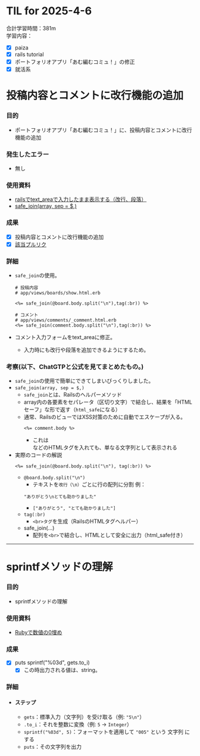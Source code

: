 # TIL for 2025-4-6
合計学習時間：381m<br>
学習内容：<br>
- [x] paiza
- [x] rails tutorial
- [x] ポートフォリオアプリ「あむ編むコミュ！」の修正
- [x] 就活系

# 投稿内容とコメントに改行機能の追加

### 目的
<!-- 目的(〜を知りたい/〜を実装したい) -->
- ポートフォリオアプリ「あむ編むコミュ！」に、投稿内容とコメントに改行機能の追加
### 発生したエラー
- 無し

### 使用資料
<!-- 使用資料(教材/書籍/ワークシート/Youtube) -->
- [railsでtext_areaで入力したまま表示する（改行、段落）](https://qiita.com/kamotetu/items/1aa94994985c720668e4)
- [safe_join(array, sep = $,)](https://api.rubyonrails.org/v7.1/classes/ActionView/Helpers/OutputSafetyHelper.html#method-i-safe_join)

### 成果
<!-- 成果(できたこと/できなかったこと) -->
- [x] 投稿内容とコメントに改行機能の追加
- [x] [該当プルリク](https://github.com/aitkhsh/knitcommu/pull/300)

### 詳細
<!-- 詳細(キーワード/プロセス//具体例を挙げる/今回の課題解決を今後に繋げられる形で記録) -->
- `safe_join`の使用。
  ```
  # 投稿内容
  # app/views/boards/show.html.erb

  <%= safe_join(@board.body.split("\n"),tag(:br)) %>
  ```

  ```
  # コメント
  # app/views/comments/_comment.html.erb
  <%= safe_join(comment.body.split("\n"),tag(:br)) %>
  ```
- コメント入力フォームをtext_areaに修正。
  - 入力時にも改行や段落を追加できるようにするため。

### 考察(以下、ChatGTPと公式を見てまとめたもの。)
- `safe_join`の使用で簡単にできてしまいびっくりしました。
- `safe_join(array, sep = $,)`
  - `safe_join`とは、Railsのヘルパーメソッド
  - array内の各要素をセパレータ（区切り文字）で結合し、結果を「HTMLセーフ」な形で返す（`html_safe`になる）
  - 通常、RailsのビューではXSS対策のために自動でエスケープが入る。
    ```
    <%= comment.body %>
    ```
    - これは<br>などのHTMLタグを入れても、単なる文字列として表示される
- 実際のコードの解説
  ```
  <%= safe_join(@board.body.split("\n"), tag(:br)) %>
  ```
  - `@board.body.split("\n")`
    - テキストを`改行（\n）`ごとに行の配列に分割
    例：
    ```
    "ありがとう\nとても助かりました"
    ```
    - `["ありがとう", "とても助かりました"]`
  - `tag(:br)`
    - `<br>タグ`を生成（RailsのHTMLタグヘルパー）
  - safe_join(...)
    - 配列を`<br>`で結合し、HTMLとして安全に出力（html_safe付き）

---
# sprintfメソッドの理解
### 目的
<!-- 目的(〜を知りたい/〜を実装したい) -->
- sprintfメソッドの理解

### 使用資料
<!-- 使用資料(教材/書籍/ワークシート/Youtube) -->
- [Rubyで数値の0埋め](https://blog.toshimaru.net/ruby-0-padding/)

### 成果
<!-- 成果(できたこと/できなかったこと) -->
- [x] puts sprintf("%03d", gets.to_i)
  - [x] この時出力される値は、string。

### 詳細
<!-- 詳細(キーワード/プロセス//具体例を挙げる/今回の課題解決を今後に繋げられる形で記録) -->
- #### ステップ
  - `gets`：標準入力（文字列）を受け取る（例: `"5\n"`）
  - `.to_i`：それを整数に変換（例: `5` → `Integer`）
  - `sprintf("%03d", 5)`：フォーマットを適用して `"005"` という 文字列 にする
  - `puts`：その文字列を出力